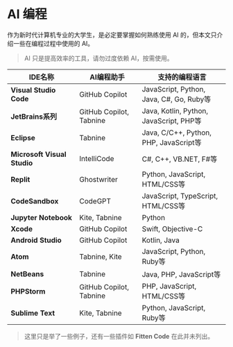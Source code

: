 # AI 编程

作为新时代计算机专业的大学生，是必定要掌握如何熟练使用 AI 的，但本文只介绍一些在编程过程中使用的 AI。

> AI 只是提高效率的工具，请勿过度依赖 AI，按需使用。

| IDE名称                       | AI编程助手                  | 支持的编程语言                                 |
| --------------------------- | ----------------------- | --------------------------------------- |
| **Visual Studio Code**      | GitHub Copilot          | JavaScript, Python, Java, C#, Go, Ruby等 |
| **JetBrains系列**             | GitHub Copilot, Tabnine | Java, Kotlin, Python, JavaScript, PHP等  |
| **Eclipse**                 | Tabnine                 | Java, C/C++, Python, PHP, JavaScript等   |
| **Microsoft Visual Studio** | IntelliCode             | C#, C++, VB.NET, F#等                    |
| **Replit**                  | Ghostwriter             | Python, JavaScript, HTML/CSS等           |
| **CodeSandbox**             | CodeGPT                 | JavaScript, TypeScript, HTML/CSS等       |
| **Jupyter Notebook**        | Kite, Tabnine           | Python                                  |
| **Xcode**                   | GitHub Copilot          | Swift, Objective-C                      |
| **Android Studio**          | GitHub Copilot          | Kotlin, Java                            |
| **Atom**                    | Tabnine, Kite           | JavaScript, Python, Ruby等               |
| **NetBeans**                | Tabnine                 | Java, PHP, JavaScript等                  |
| **PHPStorm**                | GitHub Copilot, Tabnine | PHP, JavaScript, HTML/CSS等              |
| **Sublime Text**            | Kite, Tabnine           | Python, JavaScript, Ruby等               |

> 这里只是举了一些例子，还有一些插件如 **Fitten Code** 在此并未列出。
